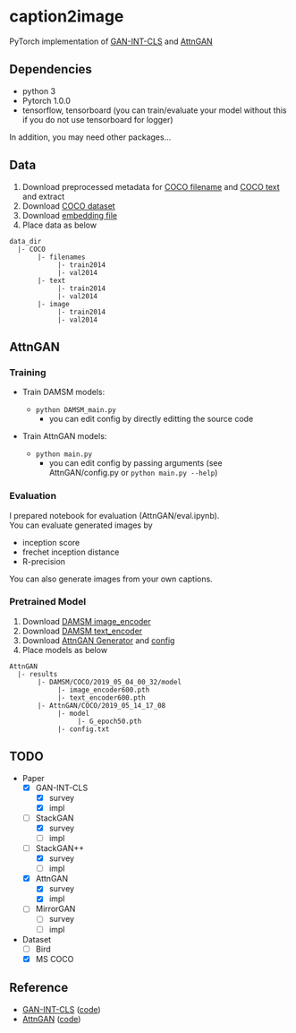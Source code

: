# caption2image

PyTorch implementation of [GAN-INT-CLS](http://arxiv.org/abs/1605.05396) and [AttnGAN](http://openaccess.thecvf.com/content_cvpr_2018/html/Xu_AttnGAN_Fine-Grained_Text_CVPR_2018_paper.html)

## Dependencies
- python 3
- Pytorch 1.0.0
- tensorflow, tensorboard (you can train/evaluate your model without this if you do not use tensorboard for logger)

In addition, you may need other packages...

## Data

1. Download preprocessed metadata for [COCO filename](https://drive.google.com/file/d/1cYcHZNJ63tHjMITvBdf8pWD7FNAWXxnq/view?usp=sharing) and [COCO text](https://drive.google.com/file/d/1sz3kuQfmGKirv7pIaqrtr7SF0ZdzMPT4/view?usp=sharing) and extract
2. Download [COCO dataset](http://cocodataset.org/#download)
3. Download [embedding file](https://www.floydhub.com/jppgks/datasets/stackgan-cub-text-embeddings)
4. Place data as below

```
data_dir 
  |- COCO
       |- filenames 
            |- train2014 
            |- val2014 
       |- text 
            |- train2014 
            |- val2014 
       |- image 
            |- train2014 
            |- val2014 
```

## AttnGAN

### Training

- Train DAMSM models:
  - `python DAMSM_main.py`
    - you can edit config by directly editting the source code
 
- Train AttnGAN models:
  - `python main.py`
    - you can edit config by passing arguments (see AttnGAN/config.py or `python main.py --help`)

### Evaluation

I prepared notebook for evaluation (AttnGAN/eval.ipynb).  
You can evaluate generated images by
- inception score
- frechet inception distance
- R-precision  

You can also generate images from your own captions.

### Pretrained Model

1. Download [DAMSM image_encoder](https://drive.google.com/file/d/1OJE_g2Oh-VIVEt0ulVmHnc8hSn3m22q1/view?usp=sharing)
2. Download [DAMSM text_encoder](https://drive.google.com/file/d/1DKSbE5kSoGnBoiJQFhWFl-oeBe7CXiTh/view?usp=sharing)
3. Download [AttnGAN Generator](https://drive.google.com/file/d/1XysSOSmGhLJ-ZoTr0AY_DOTYOS_Ztm2J/view?usp=sharing) and [config](https://drive.google.com/file/d/1r6qQqCiTlIo93tPyZ84_fmB6ZWhKGBqZ/view?usp=sharing)
4. Place models as below

```
AttnGAN
  |- results
       |- DAMSM/COCO/2019_05_04_00_32/model
            |- image_encoder600.pth
            |- text_encoder600.pth
       |- AttnGAN/COCO/2019_05_14_17_08
            |- model
                 |- G_epoch50.pth
            |- config.txt
```
## TODO
- Paper
  - [x] GAN-INT-CLS
    - [x] survey
    - [x] impl
  - [ ] StackGAN
    - [x] survey
    - [ ] impl
  - [ ] StackGAN++
    - [x] survey
    - [ ] impl
  - [x] AttnGAN
    - [x] survey
    - [x] impl
  - [ ] MirrorGAN
    - [ ] survey
    - [ ] impl
- Dataset
  - [ ] Bird
  - [x] MS COCO

## Reference 
- [GAN-INT-CLS](http://arxiv.org/abs/1605.05396) ([code](https://github.com/reedscot/icml2016))
- [AttnGAN](http://openaccess.thecvf.com/content_cvpr_2018/html/Xu_AttnGAN_Fine-Grained_Text_CVPR_2018_paper.html) ([code](https://github.com/taoxugit/AttnGAN))
